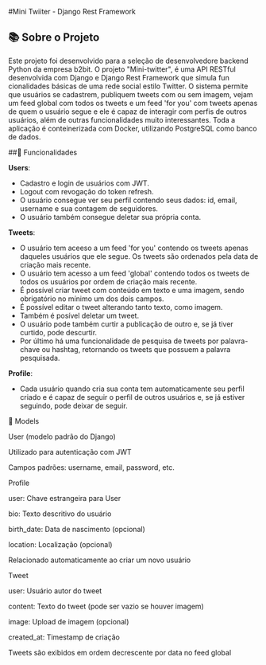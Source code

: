 #Mini Twiiter - Django Rest Framework

## 📚 Sobre o Projeto
Este projeto foi desenvolvido para a seleção de desenvolvedore backend Python da empresa b2bit. O projeto "Mini-twitter", é uma API RESTful desenvolvida com Django e Django Rest Framework que simula fun  cionalidades básicas de uma rede social estilo Twitter. O sistema permite que usuários se cadastrem, publiquem tweets com ou sem imagem, vejam um feed global com todos os tweets e um feed 'for you' com tweets apenas de quem o usuário segue e ele é capaz de interagir com perfis de outros usuários, além de outras funcionalidades muito interessantes. Toda a aplicação é conteinerizada com Docker, utilizando PostgreSQL como banco de dados.

##🚀 Funcionalidades

**Users**:
  - Cadastro e login de usuários com JWT.
  - Logout com revogação do token refresh.
  - O usuário consegue ver seu perfil contendo seus dados: id, email, username e sua contagem de seguidores.
  - O usuário também consegue deletar sua própria conta.
  
**Tweets**:
  - O usuário tem aceeso a um feed 'for you' contendo os tweets apenas daqueles usuários que ele segue. Os tweets são ordenados pela data de criação mais recente.
  - O usuário tem acesso a um feed 'global' contendo todos os tweets de todos os usuários por ordem de criação mais recente.
  - É possível criar tweet com conteúdo em texto e uma imagem, sendo obrigatório no mínimo um dos dois campos.
  - É possível editar o tweet alterando tanto texto, como imagem.
  - Também é posível deletar um tweet.
  - O usuário pode também curtir a publicação de outro e, se já tiver curtido, pode descurtir.
  - Por último há uma funcionalidade de pesquisa de tweets por palavra-chave ou hashtag, retornando os tweets que possuem a palavra pesquisada.

**Profile**:
  - Cada usuário quando cria sua conta tem automaticamente seu perfil criado e é capaz de seguir o perfil de outros usuários e, se já estiver seguindo, pode deixar de seguir.

📂 Models

User (modelo padrão do Django)

Utilizado para autenticação com JWT

Campos padrões: username, email, password, etc.

Profile

user: Chave estrangeira para User

bio: Texto descritivo do usuário

birth_date: Data de nascimento (opcional)

location: Localização (opcional)

Relacionado automaticamente ao criar um novo usuário

Tweet

user: Usuário autor do tweet

content: Texto do tweet (pode ser vazio se houver imagem)

image: Upload de imagem (opcional)

created_at: Timestamp de criação

Tweets são exibidos em ordem decrescente por data no feed global

